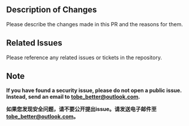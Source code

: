 ## Description of Changes

Please describe the changes made in this PR and the reasons for them.

## Related Issues

Please reference any related issues or tickets in the repository.

## Note

**If you have found a security issue, please do not open a public issue. Instead, send an email to [tobe_better@outlook.com](mailto:tobe_better@outlook.com).**

**如果您发现安全问题，请不要公开提出issue。请发送电子邮件至 [tobe_better@outlook.com](mailto:tobe_better@outlook.com)。**
